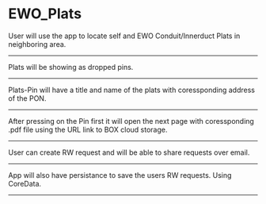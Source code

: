# EWO_Plats

User will use the app to locate self and EWO Conduit/Innerduct Plats in neighboring area.
_________________________________
Plats will be showing as dropped pins.
_________________________________
Plats-Pin will have a title and name of the plats with coressponding address of the PON.
_________________________________
After pressing on the Pin first it will open the next page with coressponding .pdf file using the URL link to BOX cloud storage.
_________________________________
User can create RW request and will be able to share requests over email.
_________________________________
App will also have persistance to save the users RW requests. Using CoreData.
_________________________________
